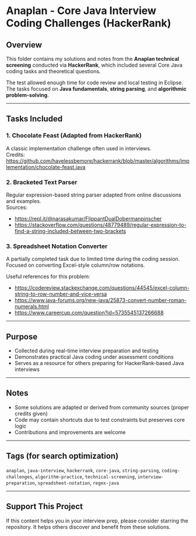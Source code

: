 # Anaplan - Core Java Interview Coding Challenges (HackerRank)

## Overview

This folder contains my solutions and notes from the **Anaplan technical screening** conducted via **HackerRank**, which included several Core Java coding tasks and theoretical questions.

The test allowed enough time for code review and local testing in Eclipse. The tasks focused on **Java fundamentals**, **string parsing**, and **algorithmic problem-solving**.

---

## Tasks Included

### 1. Chocolate Feast (Adapted from HackerRank)

A classic implementation challenge often used in interviews.  
Credits: https://github.com/havelessbemore/hackerrank/blob/master/algorithms/implementation/chocolate-feast.java

### 2. Bracketed Text Parser

Regular expression-based string parser adapted from online discussions and examples.  
Sources:
- https://repl.it/@narasakumar/FlippantDualDobermanpinscher  
- https://stackoverflow.com/questions/48779489/regular-expression-to-find-a-string-included-between-two-brackets

### 3. Spreadsheet Notation Converter

A partially completed task due to limited time during the coding session. Focused on converting Excel-style column/row notations.

Useful references for this problem:
- https://codereview.stackexchange.com/questions/44545/excel-column-string-to-row-number-and-vice-versa  
- https://www.java-forums.org/new-java/25873-convert-number-roman-numerals.html  
- https://www.careercup.com/question?id=5735545137266688

---

## Purpose

- Collected during real-time interview preparation and testing
- Demonstrates practical Java coding under assessment conditions
- Serves as a resource for others preparing for HackerRank-based Java interviews

---

## Notes

- Some solutions are adapted or derived from community sources (proper credits given)
- Code may contain shortcuts due to test constraints but preserves core logic
- Contributions and improvements are welcome

---

## Tags (for search optimization)

`anaplan`, `java-interview`, `hackerrank`, `core-java`, `string-parsing`, `coding-challenges`, `algorithm-practice`, `technical-screening`, `interview-preparation`, `spreadsheet-notation`, `regex-java`

---

## Support This Project

If this content helps you in your interview prep, please consider starring the repository. It helps others discover and benefit from these solutions.
